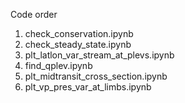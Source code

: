 Code order
1. check_conservation.ipynb
2. check_steady_state.ipynb
3. plt_latlon_var_stream_at_plevs.ipynb
4. find_qplev.ipynb
5. plt_midtransit_cross_section.ipynb
6. plt_vp_pres_var_at_limbs.ipynb
